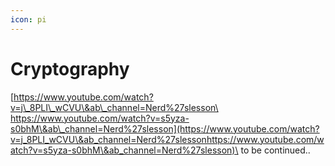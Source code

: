 ```yaml
---
icon: pi
---
```


# Cryptography

[https://www.youtube.com/watch?v=j\_8PLI\_wCVU\&ab\_channel=Nerd%27slesson\
https://www.youtube.com/watch?v=s5yza-s0bhM\&ab\_channel=Nerd%27slesson](https://www.youtube.com/watch?v=j_8PLI_wCVU\&ab_channel=Nerd%27slessonhttps://www.youtube.com/watch?v=s5yza-s0bhM\&ab_channel=Nerd%27slesson)\
to be continued..
